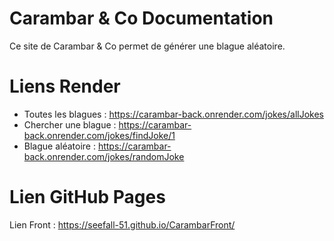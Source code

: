 # Carambar & Co Documentation

Ce site de Carambar & Co permet de générer une blague aléatoire.

# Liens Render 
* Toutes les blagues : https://carambar-back.onrender.com/jokes/allJokes
* Chercher une blague : https://carambar-back.onrender.com/jokes/findJoke/1
* Blague aléatoire : https://carambar-back.onrender.com/jokes/randomJoke

# Lien GitHub Pages
Lien Front : https://seefall-51.github.io/CarambarFront/